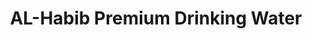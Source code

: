 ---
title: "AL-Habib Premium Drinking Water"
url: /karachi/al-habib-premium-drinking-water/
shop: water
---